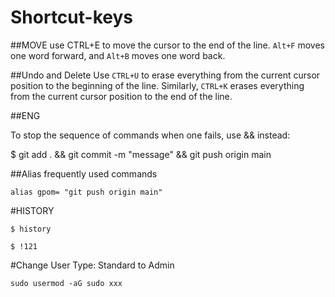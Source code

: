 # Shortcut-keys

##MOVE
use CTRL+E to move the cursor to the end of the line. `Alt+F` moves one word forward, and `Alt+B` moves one word back.

##Undo and Delete
Use `CTRL+U` to erase everything from the current cursor position to the beginning of the line. Similarly, `CTRL+K` erases everything from the current cursor position to the end of the line.


##ENG

To stop the sequence of commands when one fails, use && instead:

$ git add . && git commit -m "message" && git push origin main

##Alias frequently used commands

`alias gpom= "git push origin main"`

#HISTORY

`$ history`

`$ !121`

#Change User Type: Standard to Admin


`sudo usermod -aG sudo xxx`
